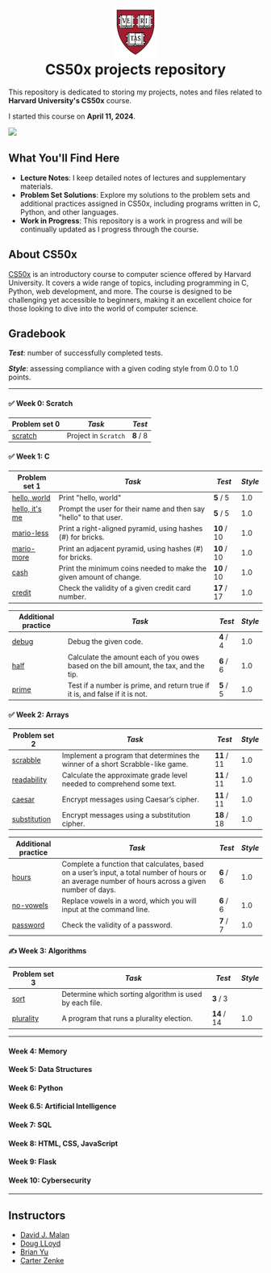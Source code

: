 <h1 align="center"><img src="harvard_university_logo.svg" alt="Harvard University Logo" height="100">
<br/>
CS50x projects repository</h1>

This repository is dedicated to storing my projects, notes and files related to **Harvard University's CS50x** course.

I started this course on **April 11, 2024**.

![](https://geps.dev/progress/27)

## What You'll Find Here

- **Lecture Notes**: I keep detailed notes of lectures and supplementary materials.
- **Problem Set Solutions**: Explore my solutions to the problem sets and additional practices assigned in CS50x, including programs written in C, Python, and other languages.
- **Work in Progress**: This repository is a work in progress and will be continually updated as I progress through the course.

## About CS50x

[CS50x](https://cs50.harvard.edu/x/2024/) is an introductory course to computer science offered by Harvard University. It covers a wide range of topics, including programming in C, Python, web development, and more. The course is designed to be challenging yet accessible to beginners, making it an excellent choice for those looking to dive into the world of computer science.

## Gradebook

***Test***: number of successfully completed tests.

***Style***: assessing compliance with a given coding style from 0.0 to 1.0 points.

---

#### ✅ Week 0: Scratch

| Problem set 0                                                                                                           | *Task*                | *Test*    |
|-------------------------------------------------------------------------------------------------------------------------|-----------------------|-----------|
| [scratch](https://github.com/raydtutto/harvard-cs50x-2024/blob/main/src/week_0_scratch/problem_set_0/pset0_solution.md) | Project in  `Scratch` | **8** / 8 |

#### ✅ Week 1: C

| Problem set 1                                                                                                         | *Task*                                                             | *Test*      | *Style* |
|-----------------------------------------------------------------------------------------------------------------------|--------------------------------------------------------------------|-------------|---------|
| [hello, world](https://github.com/raydtutto/harvard-cs50x-2024/blob/main/src/week_1_c/problem_set_1/world/hello.c)    | Print "hello, world"                                               | **5** / 5   | 1.0     |
| [hello, it's me](https://github.com/raydtutto/harvard-cs50x-2024/blob/main/src/week_1_c/problem_set_1/me/hello.c)     | Prompt the user for their name and then say "hello" to that user.  | **5** / 5   | 1.0     |
| [mario-less](https://github.com/raydtutto/harvard-cs50x-2024/blob/main/src/week_1_c/problem_set_1/mario-less/mario.c) | Print a right-aligned pyramid, using hashes (#) for bricks.        | **10** / 10 | 1.0     |
| [mario-more](https://github.com/raydtutto/harvard-cs50x-2024/blob/main/src/week_1_c/problem_set_1/mario-more/mario.c) | Print an adjacent pyramid, using hashes (#) for bricks.            | **10** / 10 | 1.0     |
| [cash](https://github.com/raydtutto/harvard-cs50x-2024/blob/main/src/week_1_c/problem_set_1/cash/cash.c)              | Print the minimum coins needed to make the given amount of change. | **10** / 10 | 1.0     |
| [credit](https://github.com/raydtutto/harvard-cs50x-2024/blob/main/src/week_1_c/problem_set_1/credit/credit.c)        | Check the validity of a given credit card number.                  | **17** / 17 | 1.0     |

| Additional practice                                                                                                | *Task*                                                                                | *Test*      | *Style* |
|--------------------------------------------------------------------------------------------------------------------|---------------------------------------------------------------------------------------|-------------|---------|
| [debug](https://github.com/raydtutto/harvard-cs50x-2024/blob/main/src/week_1_c/additional_practice/debug/debug.c)  | Debug the given code.                                                                 | **4** / 4   | 1.0     |
| [half](https://github.com/raydtutto/harvard-cs50x-2024/blob/main/src/week_1_c/additional_practice/half/half.c)     | Calculate the amount each of you owes based on the bill amount, the tax, and the tip. | **6** / 6   | 1.0     |
| [prime](https://github.com/raydtutto/harvard-cs50x-2024/blob/main/src/week_1_c/additional_practice/prime/prime.c)  | Test if a number is prime, and return true if it is, and false if it is not.          | **5** / 5   | 1.0     |

#### ✅ Week 2: Arrays

| Problem set 2                                                                                                             | *Task*                                                                        | *Test*      | *Style* |
|---------------------------------------------------------------------------------------------------------------------------|-------------------------------------------------------------------------------|-------------|---------|
| [scrabble](https://github.com/raydtutto/harvard-cs50x-2024/blob/main/src/week_2_arrays/problem_set_2/scrabble.c)          | Implement a program that determines the winner of a short Scrabble-like game. | **11** / 11 | 1.0     |
| [readability](https://github.com/raydtutto/harvard-cs50x-2024/blob/main/src/week_2_arrays/problem_set_2/readability.c)    | Calculate the approximate grade level needed to comprehend some text.         | **11** / 11 | 1.0     |
| [caesar](https://github.com/raydtutto/harvard-cs50x-2024/blob/main/src/week_2_arrays/problem_set_2/caesar.c)              | Encrypt messages using Caesar’s cipher.                                       | **11** / 11 | 1.0     |
| [substitution](https://github.com/raydtutto/harvard-cs50x-2024/blob/main/src/week_2_arrays/problem_set_2/substitution.c)  | Encrypt messages using a substitution cipher.                                 | **18** / 18 | 1.0     |

| Additional practice                                                                                                      | *Task*                                                                                                                                             | *Test*    | *Style* |
|--------------------------------------------------------------------------------------------------------------------------|----------------------------------------------------------------------------------------------------------------------------------------------------|-----------|---------|
| [hours](https://github.com/raydtutto/harvard-cs50x-2024/blob/main/src/week_2_arrays/additional_practice/hours.c)         | Complete a function that calculates, based on a user’s input, a total number of hours or an average number of hours across a given number of days. | **6** / 6 | 1.0     |
| [no-vowels](https://github.com/raydtutto/harvard-cs50x-2024/blob/main/src/week_2_arrays/additional_practice/no-vowels.c) | Replace vowels in a word, which you will input at the command line.                                                                                | **6** / 6 | 1.0     |
| [password](https://github.com/raydtutto/harvard-cs50x-2024/blob/main/src/week_2_arrays/additional_practice/password.c)   | Check the validity of a password.                                                                                                                  | **7** / 7 | 1.0     |

#### ✍️ Week 3: Algorithms

| Problem set 3                                                                                                           | *Task*                                                  | *Test*      | *Style* |
|-------------------------------------------------------------------------------------------------------------------------|---------------------------------------------------------|-------------|---------|
| [sort](https://github.com/raydtutto/harvard-cs50x-2024/blob/main/src/week_3_algorithms/problem_set_3/sort.txt)          | Determine which sorting algorithm is used by each file. | **3** / 3   |         |
| [plurality](https://github.com/raydtutto/harvard-cs50x-2024/blob/main/src/week_3_algorithms/problem_set_3/plurality.c)  | A program that runs a plurality election.               | **14** / 14 | 1.0     |

---

#### Week 4: Memory
#### Week 5: Data Structures
#### Week 6: Python
#### Week 6.5: Artificial Intelligence
#### Week 7: SQL
#### Week 8: HTML, CSS, JavaScript
#### Week 9: Flask
#### Week 10: Cybersecurity

---

## Instructors

- [David J. Malan](https://github.com/dmalan)
- [Doug LLoyd](https://github.com/dlloyd09)
- [Brian Yu](https://github.com/brianyu28)
- [Carter Zenke](https://github.com/carterzenke)
